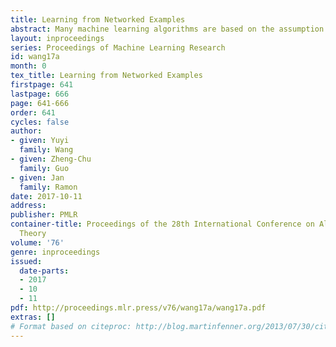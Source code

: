 ```yaml
---
title: Learning from Networked Examples
abstract: Many machine learning algorithms are based on the assumption that training examples are drawn independently. However, this assumption does not hold anymore when learning from a networked sample because two or more training examples may share some common objects, and hence share the features of these shared objects. We show that the classic approach of ignoring this problem potentially can have a harmful effect on the accuracy of statistics, and then consider alternatives. One of these is to only use independent examples, discarding other information. However, this is clearly suboptimal. We analyze sample error bounds in this networked setting, providing significantly improved results. An important component of our approach is formed by efficient sample weighting schemes, which leads to novel concentration inequalities.
layout: inproceedings
series: Proceedings of Machine Learning Research
id: wang17a
month: 0
tex_title: Learning from Networked Examples
firstpage: 641
lastpage: 666
page: 641-666
order: 641
cycles: false
author:
- given: Yuyi
  family: Wang
- given: Zheng-Chu
  family: Guo
- given: Jan
  family: Ramon
date: 2017-10-11
address: 
publisher: PMLR
container-title: Proceedings of the 28th International Conference on Algorithmic Learning
  Theory
volume: '76'
genre: inproceedings
issued:
  date-parts:
  - 2017
  - 10
  - 11
pdf: http://proceedings.mlr.press/v76/wang17a/wang17a.pdf
extras: []
# Format based on citeproc: http://blog.martinfenner.org/2013/07/30/citeproc-yaml-for-bibliographies/
---
```


